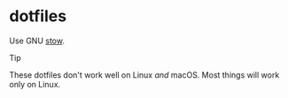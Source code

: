 # dotfiles

Use GNU [stow](https://www.gnu.org/software/stow/).

> [!TIP]
> These dotfiles don't work well on Linux _and_ macOS. Most things will work only on Linux.
